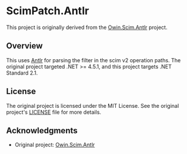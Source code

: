 # ScimPatch.Antlr

This project is originally derived from the [Owin.Scim.Antlr](https://github.com/PowerDMS/Owin.Scim/tree/master/source/Owin.Scim.Antlr) project.

## Overview

This uses [Antlr](https://github.com/antlr/antlr4) for parsing the filter in the scim v2 operation paths.
The original project targeted .NET >= 4.5.1, and this project targets .NET Standard 2.1.

## License

The original project is licensed under the MIT License. See the original project's [LICENSE](https://github.com/PowerDMS/Owin.Scim/blob/master/LICENSE) file for more details.

## Acknowledgments

- Original project: [Owin.Scim.Antlr](https://github.com/PowerDMS/Owin.Scim/tree/master/source/Owin.Scim.Antlr)
